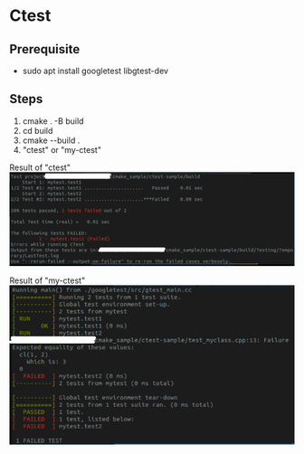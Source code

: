 # Ctest
## Prerequisite
- sudo apt install googletest libgtest-dev


## Steps
1. cmake . -B build
1. cd build
1. cmake --build .
1. "ctest" or "my-ctest"

Result of "ctest"
![result_of_ctest.png](../img/result_of_ctest.png)

Result of "my-ctest"
![result_of_ctest.png](../img/result_of_my-ctest.png)
